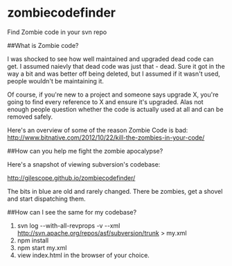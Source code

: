 # zombiecodefinder
Find Zombie code in your svn repo

##What is Zombie code?

I was shocked to see how well maintained and upgraded dead code can get. I assumed naievly that dead code was just that - dead. 
Sure it got in the way a bit and was better off being deleted, but I assumed if it wasn't used, people wouldn't be maintaining it.

Of course, if you're new to a project and someone says upgrade X, you're going to find every reference to X and ensure it's upgraded. 
Alas not enough people question whether the code is actually used at all and can be removed safely.

Here's an overview of some of the reason Zombie Code is bad:
http://www.bitnative.com/2012/10/22/kill-the-zombies-in-your-code/


##How can you help me fight the zombie apocalypse?

Here's a snapshot of viewing subversion's codebase:

http://gilescope.github.io/zombiecodefinder/

The bits in blue are old and rarely changed. There be zombies, get a shovel and start dispatching them.


##How can I see the same for my codebase?

  1. svn log --with-all-revprops -v  --xml http://svn.apache.org/repos/asf/subversion/trunk > my.xml
  2. npm install
  3. npm start my.xml
  4. view index.html in the browser of your choice.
